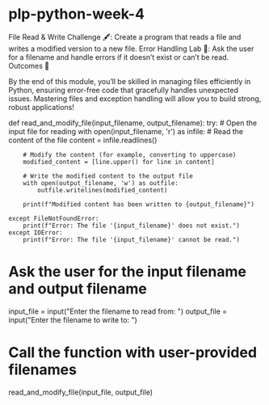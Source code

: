 # plp-python-week-4
File Read & Write Challenge 🖋️: Create a program that reads a file and writes a modified version to a new file.
Error Handling Lab 🧪: Ask the user for a filename and handle errors if it doesn’t exist or can’t be read.
Outcomes 🎉

By the end of this module, you’ll be skilled in managing files efficiently in Python, ensuring error-free code that gracefully handles unexpected issues. Mastering files and exception handling will allow you to build strong, robust applications!


def read_and_modify_file(input_filename, output_filename):
    try:
        # Open the input file for reading
        with open(input_filename, 'r') as infile:
            # Read the content of the file
            content = infile.readlines()
        
        # Modify the content (for example, converting to uppercase)
        modified_content = [line.upper() for line in content]

        # Write the modified content to the output file
        with open(output_filename, 'w') as outfile:
            outfile.writelines(modified_content)

        print(f"Modified content has been written to {output_filename}")

    except FileNotFoundError:
        print(f"Error: The file '{input_filename}' does not exist.")
    except IOError:
        print(f"Error: The file '{input_filename}' cannot be read.")

# Ask the user for the input filename and output filename
input_file = input("Enter the filename to read from: ")
output_file = input("Enter the filename to write to: ")

# Call the function with user-provided filenames
read_and_modify_file(input_file, output_file)
